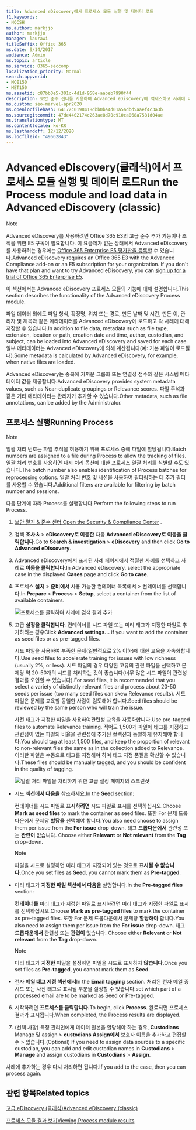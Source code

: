 ```yaml
---
title: Advanced eDiscovery에서 프로세스 모듈 실행 및 데이터 로드
f1.keywords:
- NOCSH
ms.author: markjjo
author: markjjo
manager: laurawi
titleSuffix: Office 365
ms.date: 9/14/2017
audience: Admin
ms.topic: article
ms.service: O365-seccomp
localization_priority: Normal
search.appverid:
- MOE150
- MET150
ms.assetid: c87bb0e5-301c-4d1d-958e-aabeb7990f44
description: 보안 준수 센터를 사용하여 Advanced eDiscovery에 액세스하고 사례에 대한 &amp; 프로세스 모듈을 실행하는 방법을 학습합니다.
ms.custom: seo-marvel-apr2020
ms.openlocfilehash: 64172c0198418dbb0ba4d01a5adbd5aaef4c3a3b
ms.sourcegitcommit: 47de4402174c263ae8d70c910ca068a7581d04ae
ms.translationtype: MT
ms.contentlocale: ko-KR
ms.lasthandoff: 12/12/2020
ms.locfileid: "49662843"
---
```

# <a name="run-the-process-module-and-load-data-in-advanced-ediscovery-classic"></a><span data-ttu-id="c752e-103">Advanced eDiscovery(클래식)에서 프로세스 모듈 실행 및 데이터 로드</span><span class="sxs-lookup"><span data-stu-id="c752e-103">Run the Process module and load data in Advanced eDiscovery (classic)</span></span>

> [!NOTE]
> <span data-ttu-id="c752e-p101">Advanced eDiscovery를 사용하려면 Office 365 E3의 고급 준수 추가 기능이나 조직을 위한 E5 구독이 필요합니다. 이 요금제가 없는 상태에서 Advanced eDiscovery를 사용하려는 경우에는 [Office 365 Enterprise E5 평가판을 등록](https://go.microsoft.com/fwlink/p/?LinkID=698279)할 수 있습니다.</span><span class="sxs-lookup"><span data-stu-id="c752e-p101">Advanced eDiscovery requires an Office 365 E3 with the Advanced Compliance add-on or an E5 subscription for your organization. If you don't have that plan and want to try Advanced eDiscovery, you can [sign up for a trial of Office 365 Enterprise E5](https://go.microsoft.com/fwlink/p/?LinkID=698279).</span></span> 
  
<span data-ttu-id="c752e-106">이 섹션에서는 Advanced eDiscovery 프로세스 모듈의 기능에 대해 설명합니다.</span><span class="sxs-lookup"><span data-stu-id="c752e-106">This section describes the functionality of the Advanced eDiscovery Process module.</span></span> 
  
<span data-ttu-id="c752e-107">파일 데이터 외에도 파일 형식, 확장명, 위치 또는 경로, 만든 날짜 및 시간, 만든 이, 관리자 및 제목과 같은 메타데이터를 Advanced eDiscovery에 로드하고 각 사례에 대해 저장할 수 있습니다.</span><span class="sxs-lookup"><span data-stu-id="c752e-107">In addition to file data, metadata such as file type, extension, location or path, creation date and time, author, custodian, and subject, can be loaded into Advanced eDiscovery and saved for each case.</span></span> <span data-ttu-id="c752e-108">일부 메타데이터는 Advanced eDiscovery에 의해 계산됩니다(예: 기본 파일이 로드될 때).</span><span class="sxs-lookup"><span data-stu-id="c752e-108">Some metadata is calculated by Advanced eDiscovery, for example, when native files are loaded.</span></span> 
  
<span data-ttu-id="c752e-109">Advanced eDiscovery는 중복에 가까운 그룹화 또는 연결성 점수와 같은 시스템 메타데이터 값을 제공합니다.</span><span class="sxs-lookup"><span data-stu-id="c752e-109">Advanced eDiscovery provides system metadata values, such as Near-duplicate groupings or Relevance scores.</span></span> <span data-ttu-id="c752e-110">파일 주석과 같은 기타 메타데이터는 관리자가 추가할 수 있습니다.</span><span class="sxs-lookup"><span data-stu-id="c752e-110">Other metadata, such as file annotations, can be added by the Administrator.</span></span> 
  
## <a name="running-process"></a><span data-ttu-id="c752e-111">프로세스 실행</span><span class="sxs-lookup"><span data-stu-id="c752e-111">Running Process</span></span>

> [!NOTE]
> <span data-ttu-id="c752e-112">일괄 처리 번호는 파일 추적을 허용하기 위해 프로세스 중에 파일에 할당됩니다.</span><span class="sxs-lookup"><span data-stu-id="c752e-112">Batch numbers are assigned to a file during Process to allow the tracking of files.</span></span> <span data-ttu-id="c752e-113">일괄 처리 번호를 사용하면 다시 처리 옵션에 대한 프로세스 일괄 처리를 식별할 수도 있습니다.</span><span class="sxs-lookup"><span data-stu-id="c752e-113">The batch number also enables identification of Process batches for reprocessing options.</span></span> <span data-ttu-id="c752e-114">일괄 처리 번호 및 세션을 사용하여 필터링하는 데 추가 필터를 사용할 수 있습니다.</span><span class="sxs-lookup"><span data-stu-id="c752e-114">Additional filters are available for filtering by batch number and sessions.</span></span> 
  
<span data-ttu-id="c752e-115">다음 단계에 따라 Process를 실행합니다.</span><span class="sxs-lookup"><span data-stu-id="c752e-115">Perform the following steps to run Process.</span></span>
  
1. <span data-ttu-id="c752e-116">[보안 열기 &amp; 준수 센터.](go-to-the-securitycompliance-center.md)</span><span class="sxs-lookup"><span data-stu-id="c752e-116">[Open the Security &amp; Compliance Center](go-to-the-securitycompliance-center.md) .</span></span> 
    
2. <span data-ttu-id="c752e-117">검색 **조사 &amp;** \> **eDiscovery로 이동한** 다음 **Advanced eDiscovery로 이동을 클릭합니다.**</span><span class="sxs-lookup"><span data-stu-id="c752e-117">Go to **Search &amp; investigation** \> **eDiscovery** and then click **Go to Advanced eDiscovery**.</span></span>
    
3. <span data-ttu-id="c752e-118">Advanced eDiscovery에서 표시된 사례 페이지에서  적절한 사례를 선택하고 사례로 **이동을 클릭합니다.**</span><span class="sxs-lookup"><span data-stu-id="c752e-118">In Advanced eDiscovery, select the appropriate case in the displayed **Cases** page and click **Go to case**.</span></span>
    
4. <span data-ttu-id="c752e-119">프로세스 **설치** \> **준비에서** 사용 가능한 컨테이너 목록에서 \> 컨테이너를 선택합니다.</span><span class="sxs-lookup"><span data-stu-id="c752e-119">In **Prepare** \> **Process** \> **Setup**, select a container from the list of available containers.</span></span>
    
    ![프로세스를 클릭하여 사례에 검색 결과 추가](../media/50bdc55c-d378-4881-b302-31ef785fa359.png)
  
5. <span data-ttu-id="c752e-121">고급 **설정을 클릭합니다.** 컨테이너를 시드 파일 또는 미리 태그가 지정한 파일로 추가하려는 경우</span><span class="sxs-lookup"><span data-stu-id="c752e-121">Click **Advanced settings...** if you want to add the container as seed files or as pre-tagged files.</span></span> 
    
    <span data-ttu-id="c752e-122">시드 파일을 사용하여 부족한 문제(일반적으로 2% 이하)에 대한 교육을 가속화합니다.</span><span class="sxs-lookup"><span data-stu-id="c752e-122">Use seed files to accelerate training for issues with low richness (usually 2%, or less).</span></span> <span data-ttu-id="c752e-123">시드 파일의 경우 다양한 고유의 관련 파일을 선택하고 문제당 약 20-50개의 시드를 처리하는 것이 좋습니다(너무 많은 시드 파일이 관련성 결과를 오인할 수 있습니다).</span><span class="sxs-lookup"><span data-stu-id="c752e-123">For seed files, it is recommended that you select a variety of distinctly relevant files and process about 20-50 seeds per issue (too many seed files can skew Relevance results).</span></span> <span data-ttu-id="c752e-124">시드 파일은 문제를 교육할 동일한 사람이 검토해야 합니다.</span><span class="sxs-lookup"><span data-stu-id="c752e-124">Seed files should be reviewed by the same person who will train the issue.</span></span>
    
    <span data-ttu-id="c752e-125">사전 태그가 지정한 파일을 사용하여관련성 교육을 자동화합니다.</span><span class="sxs-lookup"><span data-stu-id="c752e-125">Use pre-tagged files to automate Relevance training.</span></span> <span data-ttu-id="c752e-126">적어도 1,500개 파일에 태그를 지정하고 관련성이 없는 파일의 비율을 관련성에 추가된 컬렉션과 동일하게 유지해야 합니다.</span><span class="sxs-lookup"><span data-stu-id="c752e-126">You should tag at least 1,500 files, and keep the proportion of relevant to non-relevant files the same as in the collection added to Relevance.</span></span> <span data-ttu-id="c752e-127">이러한 파일은 수동으로 태그를 지정해야 하며 태그 지정 품질을 확신할 수 있습니다.</span><span class="sxs-lookup"><span data-stu-id="c752e-127">These files should be manually tagged, and you should be confident in the quality of tagging.</span></span>
    
    ![일괄 처리 파일을 처리하기 위한 고급 설정 페이지의 스크린샷](../media/3c25cb78-4484-41e5-bd34-3753c7ab6cf2.jpg)
  
  - <span data-ttu-id="c752e-129">시드 **섹션에서 다음을** 참조하세요.</span><span class="sxs-lookup"><span data-stu-id="c752e-129">In the **Seed** section:</span></span> 
    
    <span data-ttu-id="c752e-130">컨테이너를 시드 파일로 **표시하려면** 시드 파일로 표시를 선택하십시오.</span><span class="sxs-lookup"><span data-stu-id="c752e-130">Choose **Mark as seed files** to mark the container as seed files.</span></span> <span data-ttu-id="c752e-131">또한 For 문제 드롭다운에서 문제당 **할당을** 선택해야 합니다.</span><span class="sxs-lookup"><span data-stu-id="c752e-131">You also need choose to assign them per issue from the **For issue** drop-down.</span></span> <span data-ttu-id="c752e-132">태그 **드롭다운에서** 관련성 또는 **관련이** 없습니다. </span><span class="sxs-lookup"><span data-stu-id="c752e-132">Choose either **Relevant** or **Not relevant** from the **Tag** drop-down.</span></span> 
    
    > [!NOTE]
    > <span data-ttu-id="c752e-133">파일을 시드로 설정하면 미리 태그가 지정되어 있는 것으로 **표시될 수 없습니다.**</span><span class="sxs-lookup"><span data-stu-id="c752e-133">Once you set files as **Seed**, you cannot mark them as **Pre-tagged**.</span></span> 
  
  - <span data-ttu-id="c752e-134">미리 태그가 **지정한 파일 섹션에서 다음을** 설명합니다.</span><span class="sxs-lookup"><span data-stu-id="c752e-134">In the **Pre-tagged files** section:</span></span> 
    
    <span data-ttu-id="c752e-135">**컨테이너를** 미리 태그가 지정한 파일로 표시하려면 미리 태그가 지정한 파일로 표시를 선택하십시오.</span><span class="sxs-lookup"><span data-stu-id="c752e-135">Choose **Mark as pre-tagged files** to mark the container as pre-tagged files.</span></span> <span data-ttu-id="c752e-136">또한 For 문제 드롭다운에서 문제당 **할당해야** 합니다.</span><span class="sxs-lookup"><span data-stu-id="c752e-136">You also need to assign them per issue from the **For issue** drop-down.</span></span> <span data-ttu-id="c752e-137">태그 **드롭다운에서** 관련성 또는 **관련이** 없습니다. </span><span class="sxs-lookup"><span data-stu-id="c752e-137">Choose either **Relevant** or **Not relevant** from the **Tag** drop-down.</span></span> 
    
    > [!NOTE]
    > <span data-ttu-id="c752e-138">미리 태그가 **지정한** 파일을 설정하면 파일을 시드로 표시하지 **않습니다.**</span><span class="sxs-lookup"><span data-stu-id="c752e-138">Once you set files as **Pre-tagged**, you cannot mark them as **Seed**.</span></span> 
  
  - <span data-ttu-id="c752e-139">전자 **메일 태그 지정 섹션에서**</span><span class="sxs-lookup"><span data-stu-id="c752e-139">In the **Email tagging** section.</span></span> <span data-ttu-id="c752e-140">처리된 전자 메일 중 시드 또는 사전 태그로 표시될 부분을 설정할 수 있습니다.</span><span class="sxs-lookup"><span data-stu-id="c752e-140">set which part of a processed email are to be marked as Seed or Pre-tagged.</span></span> 
    
6. <span data-ttu-id="c752e-141">시작하려면 **프로세스를 클릭합니다.**</span><span class="sxs-lookup"><span data-stu-id="c752e-141">To begin, click **Process**.</span></span> <span data-ttu-id="c752e-142">완료되면 프로세스 결과가 표시됩니다.</span><span class="sxs-lookup"><span data-stu-id="c752e-142">When completed, the Process results are displayed.</span></span>
    
7. <span data-ttu-id="c752e-143">(선택 사항) 특정 관리인에게 데이터 원본을 할당해야 하는 경우, **Custodians** Manage 및 assign \> **custodians** **Assign에서** 보호자 이름을 추가하고 편집할 수 \> 있습니다.</span><span class="sxs-lookup"><span data-stu-id="c752e-143">(Optional) If you need to assign data sources to a specific custodian, you can add and edit custodian names in **Custodians** \> **Manage** and assign custodians in **Custodians** \> **Assign**.</span></span> 
    
<span data-ttu-id="c752e-144">사례에 추가하는 경우 다시 처리하면 됩니다.</span><span class="sxs-lookup"><span data-stu-id="c752e-144">If you add to the case, then you can process again.</span></span>
  
## <a name="related-topics"></a><span data-ttu-id="c752e-145">관련 항목</span><span class="sxs-lookup"><span data-stu-id="c752e-145">Related topics</span></span>

[<span data-ttu-id="c752e-146">고급 eDiscovery (클래식)</span><span class="sxs-lookup"><span data-stu-id="c752e-146">Advanced eDiscovery (classic)</span></span>](office-365-advanced-ediscovery.md)
  
[<span data-ttu-id="c752e-147">프로세스 모듈 결과 보기</span><span class="sxs-lookup"><span data-stu-id="c752e-147">Viewing Process module results</span></span>](view-process-module-results-in-advanced-ediscovery.md)

